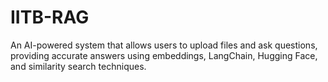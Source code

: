 # IITB-RAG
An AI-powered system that allows users to upload files and ask questions, providing accurate answers using embeddings, LangChain, Hugging Face, and similarity search techniques.
